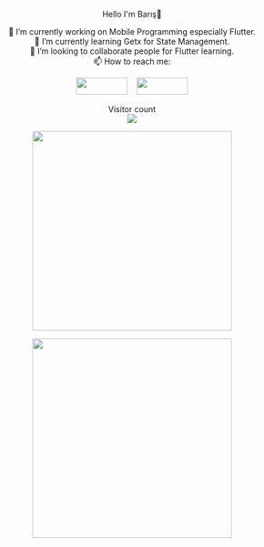 <p align="center">
Hello I'm Barış👋
</p>
<p align="center">
🔭 I’m currently working on Mobile Programming especially Flutter. <br>
🌱 I’m currently learning Getx for State Management. <br>
👯 I’m looking to collaborate people for Flutter learning. <br>
📫 How to reach me: 
<p align="center">
<a href="https://www.linkedin.com/in/baris-hakan-sariagac/"><img src="https://img.shields.io/badge/LinkedIn-0077B5?style=for-the-badge&logo=linkedin&logoColor=white" width="90" height="30"></a>&nbsp;&nbsp;&nbsp;
<a href="mailto:barishakansariagac@gmail.com"><img src="https://img.shields.io/badge/Gmail-D14836?style=for-the-badge&logo=gmail&logoColor=white" width="90" height="30"></a></p>
</a>

<p align='center'> 
  Visitor count<br>
  <img src="https://profile-counter.glitch.me/barissariagac/count.svg" />
</p>

<p align='center'>
  <a href="#"><img src="https://github-readme-stats.vercel.app/api?username=barissariagac&show_icons=true&count_private=true&theme=dark" width="350"></a>
</p>

<p align='center'>
  <a href="#"><img src="https://github-readme-stats.vercel.app/api/top-langs/?username=barissariagac&show_icons=true&count_private=true&theme=dark" width="350"></a>
</p>

<!-- ![snake svg](https://github.com/barissariagac/barissariagac/blob/output/github-contribution-grid-snake.svg) -->
</p>
